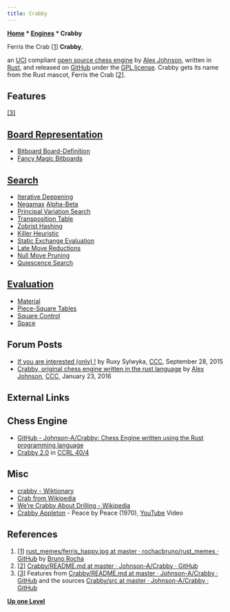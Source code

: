 ```yaml
---
title: Crabby
---
```

**[Home](Home "Home") * [Engines](Engines "Engines") * Crabby**

[](File:Ferris_happy.jpg) Ferris the Crab <a id="cite-note-1" href="#cite-ref-1">[1]</a>
**Crabby**,

an [UCI](UCI "UCI") compliant [open source chess engine](Category:Open_Source "Category:Open Source") by [Alex Johnson](index.php?title=Alex_Johnson&action=edit&redlink=1 "Alex Johnson (page does not exist)"), written in [Rust](Rust "Rust"), and released on [GitHub](https://en.wikipedia.org/wiki/GitHub) under the [GPL license](Free_Software_Foundation#GPL "Free Software Foundation").
Crabby gets its name from the Rust mascot, Ferris the Crab <a id="cite-note-2" href="#cite-ref-2">[2]</a>.

## Features

<a id="cite-note-3" href="#cite-ref-3">[3]</a>

## [Board Representation](Board_Representation "Board Representation")

- [Bitboard Board-Definition](Bitboard_Board-Definition "Bitboard Board-Definition")
- [Fancy Magic Bitboards](Magic_Bitboards#Fancy "Magic Bitboards")

## [Search](Search "Search")

- [Iterative Deepening](Iterative_Deepening "Iterative Deepening")
- [Negamax](Negamax "Negamax") [Alpha-Beta](Alpha-Beta "Alpha-Beta")
- [Principal Variation Search](Principal_Variation_Search "Principal Variation Search")
- [Transposition Table](Transposition_Table "Transposition Table")
- [Zobrist Hashing](Zobrist_Hashing "Zobrist Hashing")
- [Killer Heuristic](Killer_Heuristic "Killer Heuristic")
- [Static Exchange Evaluation](Static_Exchange_Evaluation "Static Exchange Evaluation")
- [Late Move Reductions](Late_Move_Reductions "Late Move Reductions")
- [Null Move Pruning](Null_Move_Pruning "Null Move Pruning")
- [Quiescence Search](Quiescence_Search "Quiescence Search")

## [Evaluation](Evaluation "Evaluation")

- [Material](Material "Material")
- [Piece-Square Tables](Piece-Square_Tables "Piece-Square Tables")
- [Square Control](Square_Control "Square Control")
- [Space](Space "Space")

## Forum Posts

- [If you are interested (only) !](http://www.talkchess.com/forum3/viewtopic.php?f=2&t=57782) by Ruxy Sylwyka, [CCC](CCC "CCC"), September 28, 2015
- [Crabby, original chess engine written in the rust language](http://www.talkchess.com/forum3/viewtopic.php?f=7&t=59023) by [Alex Johnson](index.php?title=Alex_Johnson&action=edit&redlink=1 "Alex Johnson (page does not exist)"), [CCC](CCC "CCC"), January 23, 2016

## External Links

## Chess Engine

- [GitHub - Johnson-A/Crabby: Chess Engine written using the Rust programming language](https://github.com/Johnson-A/Crabby)
- [Crabby 2.0](https://ccrl.chessdom.com/ccrl/404/cgi/engine_details.cgi?print=Details&each_game=1&eng=Crabby%202.0) in [CCRL 40/4](CCRL "CCRL")

## Misc

- [crabby - Wiktionary](https://en.wiktionary.org/wiki/crabby)
- [Crab from Wikipedia](https://en.wikipedia.org/wiki/Crab)
- [We’re Crabby About Drilling - Wikipedia](https://en.wikipedia.org/wiki/We%E2%80%99re_Crabby_About_Drilling)
- [Crabby Appleton](https://en.wikipedia.org/wiki/Crabby_Appleton) - Peace by Peace (1970), [YouTube](https://en.wikipedia.org/wiki/YouTube) Video

## References

1. <a id="cite-ref-1" href="#cite-note-1">[1]</a> [rust_memes/ferris_happy.jpg at master · rochacbruno/rust_memes · GitHub](https://github.com/rochacbruno/rust_memes/blob/master/img/ferris_happy.jpg) by [Bruno Rocha](https://github.com/rochacbruno)
1. <a id="cite-ref-2" href="#cite-note-2">[2]</a> [Crabby/README.md at master · Johnson-A/Crabby · GitHub](https://github.com/Johnson-A/Crabby/blob/master/README.md)
1. <a id="cite-ref-3" href="#cite-note-3">[3]</a> Features from [Crabby/README.md at master · Johnson-A/Crabby · GitHub](https://github.com/Johnson-A/Crabby/blob/master/README.md) and the sources [Crabby/src at master · Johnson-A/Crabby · GitHub](https://github.com/Johnson-A/Crabby/tree/master/src)

**[Up one Level](Engines "Engines")**


